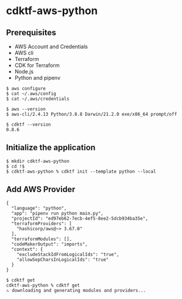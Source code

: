 # cdktf-aws-python

## **Prerequisites**

- AWS Account and Credentials
- AWS cli
- Terraform
- CDK for Terraform
- Node.js
- Python and pipenv

``` 
$ aws configure
$ cat ~/.aws/config
$ cat ~/.aws/credentials

$ aws --version
$ aws-cli/2.4.13 Python/3.8.8 Darwin/21.2.0 exe/x86_64 prompt/off

$ cdktf --version
0.8.6

```

## Initialize the application

```
$ mkdir cdktf-aws-python
$ cd !$
$ cdktf-aws-python % cdktf init --template python --local
```

## Add AWS Provider

```
{
  "language": "python",
  "app": "pipenv run python main.py",
  "projectId": "ed97eb62-7ecb-4ef5-8ee2-5dcb934ba35e",
  "terraformProviders": [
    "hashicorp/aws@~> 3.67.0"
  ],
  "terraformModules": [],
  "codeMakerOutput": "imports",
  "context": {
    "excludeStackIdFromLogicalIds": "true",
    "allowSepCharsInLogicalIds": "true"
  }
}

$ cdktf get
cdktf-aws-python % cdktf get          
⠦ downloading and generating modules and providers...

```
